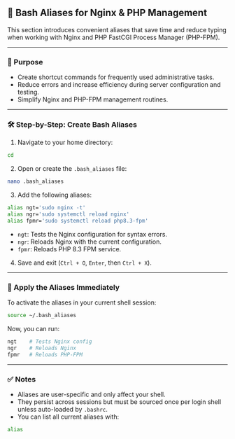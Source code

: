 ## 🧾 Bash Aliases for Nginx & PHP Management

This section introduces convenient aliases that save time and reduce typing when working with Nginx and PHP FastCGI Process Manager (PHP-FPM).

---

### 🧭 Purpose

* Create shortcut commands for frequently used administrative tasks.
* Reduce errors and increase efficiency during server configuration and testing.
* Simplify Nginx and PHP-FPM management routines.

---

### 🛠️ Step-by-Step: Create Bash Aliases

1. Navigate to your home directory:

```bash
cd
```

2. Open or create the `.bash_aliases` file:

```bash
nano .bash_aliases
```

3. Add the following aliases:

```bash
alias ngt='sudo nginx -t'
alias ngr='sudo systemctl reload nginx'
alias fpmr='sudo systemctl reload php8.3-fpm'
```

* `ngt`: Tests the Nginx configuration for syntax errors.
* `ngr`: Reloads Nginx with the current configuration.
* `fpmr`: Reloads PHP 8.3 FPM service.

4. Save and exit (`Ctrl + O`, `Enter`, then `Ctrl + X`).

---

### 🔁 Apply the Aliases Immediately

To activate the aliases in your current shell session:

```bash
source ~/.bash_aliases
```

Now, you can run:

```bash
ngt    # Tests Nginx config
ngr    # Reloads Nginx
fpmr   # Reloads PHP-FPM
```

---

### ✅ Notes

* Aliases are user-specific and only affect your shell.
* They persist across sessions but must be sourced once per login shell unless auto-loaded by `.bashrc`.
* You can list all current aliases with:

```bash
alias
```
